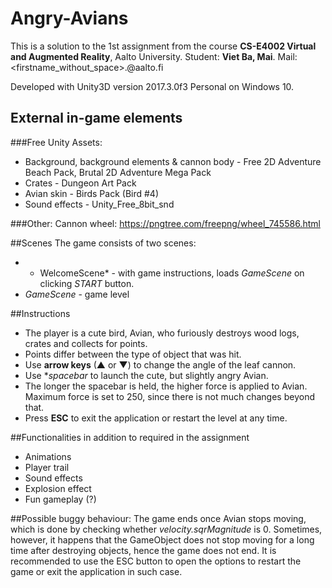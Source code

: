 # Angry-Avians
This is a solution to the 1st assignment from the course **CS-E4002 Virtual and Augmented Reality**,  Aalto University.
Student: **Viet Ba, Mai**.
Mail: <firstname_without_space>.<lastname>@aalto.fi

Developed with Unity3D version 2017.3.0f3 Personal on Windows 10.

## External in-game elements
###Free Unity Assets:
* Background,  background elements  & cannon body - Free 2D Adventure Beach Pack, Brutal 2D Adventure Mega Pack
* Crates - Dungeon Art Pack
* Avian skin - Birds Pack (Bird #4)
* Sound effects - Unity_Free_8bit_snd

###Other:
Cannon wheel: https://pngtree.com/freepng/wheel_745586.html

##Scenes
The game consists of two scenes:
* * WelcomeScene* - with game instructions, loads *GameScene* on clicking *START* button.
* *GameScene* - game level

##Instructions
* The player is a cute bird, Avian, who furiously destroys wood logs, crates and collects for points.
* Points differ between the type of object that was hit.
* Use **arrow keys** (▲ or ▼) to change the angle of the leaf cannon.
* Use **spacebar* to launch the cute, but slightly angry Avian.
* The longer the spacebar is held, the higher force is applied to Avian. Maximum force is set to 250, since there is not much changes beyond that.
* Press **ESC** to exit the application or restart the level  at any time.

##Functionalities in addition to required in the assignment
* Animations
* Player trail
* Sound effects
* Explosion effect
* Fun gameplay (?)

##Possible buggy behaviour:
The game ends once Avian stops moving, which is done by checking whether *velocity.sqrMagnitude* is 0. Sometimes, however, it happens that the GameObject does not stop moving for a long time after destroying objects, hence the game does not end. It is recommended to use the ESC button to open the options to restart the game or exit the application in such case.

<!--- Project's Github repository: https://github.com/mvietba/Angry-Avians--->